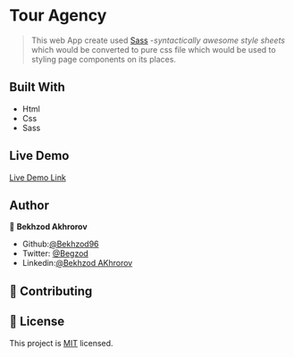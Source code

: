 # Tour Agency

> This web App create used <a href='https://sass-lang.com/'>Sass</a> -<i>syntactically awesome style sheets</i> which would be converted to pure css file which would be used to styling page components on its places.

<!-- ![image](./static/start.png) -->

## Built With

- Html
- Css
- Sass

## Live Demo

[Live Demo Link](https://bekhzod96.github.io/tour-agency/)

## Author

👤 **Bekhzod Akhrorov**

- Github:[@Bekhzod96](https://github.com/Bekhzod96)
- Twitter: [@Begzod](https://twitter.com/25d47e8987f740b)
- Linkedin:[@Bekhzod AKhrorov](https://www.linkedin.com/in/bekhzod-akhrorov/)

## 🤝 Contributing

## 📝 License

This project is [MIT](https://opensource.org/licenses/MIT) licensed.
